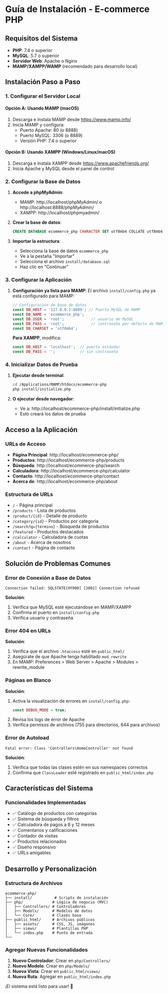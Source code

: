# Guía de Instalación - E-commerce PHP

## Requisitos del Sistema

- **PHP**: 7.4 o superior
- **MySQL**: 5.7 o superior
- **Servidor Web**: Apache o Nginx
- **MAMP/XAMPP/WAMP** (recomendado para desarrollo local)

## Instalación Paso a Paso

### 1. Configurar el Servidor Local

#### Opción A: Usando MAMP (macOS)
1. Descarga e instala MAMP desde https://www.mamp.info/
2. Inicia MAMP y configura:
   - Puerto Apache: 80 (o 8888)
   - Puerto MySQL: 3306 (o 8889)
   - Versión PHP: 7.4 o superior

#### Opción B: Usando XAMPP (Windows/Linux/macOS)
1. Descarga e instala XAMPP desde https://www.apachefriends.org/
2. Inicia Apache y MySQL desde el panel de control

### 2. Configurar la Base de Datos

1. **Accede a phpMyAdmin**:
   - MAMP: http://localhost/phpMyAdmin/ o http://localhost:8888/phpMyAdmin/
   - XAMPP: http://localhost/phpmyadmin/

2. **Crear la base de datos**:
   ```sql
   CREATE DATABASE ecommerce_php CHARACTER SET utf8mb4 COLLATE utf8mb4_unicode_ci;
   ```

3. **Importar la estructura**:
   - Selecciona la base de datos `ecommerce_php`
   - Ve a la pestaña "Importar"
   - Selecciona el archivo `install/database.sql`
   - Haz clic en "Continuar"

### 3. Configurar la Aplicación

1. **Configuración ya lista para MAMP**:
   El archivo `install/config.php` ya está configurado para MAMP:
   ```php
   // Configuración de base de datos
   const DB_HOST = '127.0.0.1:8889'; // Puerto MySQL de MAMP
   const DB_NAME = 'ecommerce_php';
   const DB_USER = 'root';            // usuario de MySQL
   const DB_PASS = 'root';            // contraseña por defecto de MAMP
   const DB_CHARSET = 'utf8mb4';
   ```

   **Para XAMPP**, modifica:
   ```php
   const DB_HOST = 'localhost';  // puerto estándar
   const DB_PASS = '';           // sin contraseña
   ```

### 4. Inicializar Datos de Prueba

1. **Ejecutar desde terminal**:
   ```bash
   cd /Applications/MAMP/htdocs/ecommerce-php
   php install/initialize.php
   ```

2. **O ejecutar desde navegador**:
   - Ve a: http://localhost/ecommerce-php/install/initialize.php
   - Esto creará los datos de prueba


## Acceso a la Aplicación

### URLs de Acceso

- **Página Principal**: http://localhost/ecommerce-php/
- **Productos**: http://localhost/ecommerce-php/products
- **Búsqueda**: http://localhost/ecommerce-php/search
- **Calculadora**: http://localhost/ecommerce-php/calculator
- **Contacto**: http://localhost/ecommerce-php/contact
- **Acerca de**: http://localhost/ecommerce-php/about

### Estructura de URLs

- `/` - Página principal
- `/products` - Lista de productos
- `/product/{id}` - Detalle de producto
- `/category/{id}` - Productos por categoría
- `/search?q={término}` - Búsqueda de productos
- `/featured` - Productos destacados
- `/calculator` - Calculadora de cuotas
- `/about` - Acerca de nosotros
- `/contact` - Página de contacto

## Solución de Problemas Comunes

### Error de Conexión a Base de Datos
```
Connection failed: SQLSTATE[HY000] [2002] Connection refused
```
**Solución**:
1. Verifica que MySQL esté ejecutándose en MAMP/XAMPP
2. Confirma el puerto en `install/config.php`
3. Verifica usuario y contraseña

### Error 404 en URLs
**Solución**:
1. Verifica que el archivo `.htaccess` esté en `public_html/`
2. Asegúrate de que Apache tenga habilitado `mod_rewrite`
3. En MAMP: Preferences > Web Server > Apache > Modules > rewrite_module

### Páginas en Blanco
**Solución**:
1. Activa la visualización de errores en `install/config.php`:
   ```php
   const DEBUG_MODE = true;
   ```
2. Revisa los logs de error de Apache
3. Verifica permisos de archivos (755 para directorios, 644 para archivos)

### Error de Autoload
```
Fatal error: Class 'Controllers\HomeController' not found
```
**Solución**:
1. Verifica que todas las clases estén en sus namespaces correctos
2. Confirma que `ClassLoader` esté registrado en `public_html/index.php`

## Características del Sistema

### Funcionalidades Implementadas
- ✅ Catálogo de productos con categorías
- ✅ Sistema de búsqueda y filtros
- ✅ Calculadora de pagos a 6 y 12 meses
- ✅ Comentarios y calificaciones
- ✅ Contador de visitas
- ✅ Productos relacionados
- ✅ Diseño responsivo
- ✅ URLs amigables


## Desarrollo y Personalización

### Estructura de Archivos
```
ecommerce-php/
├── install/          # Scripts de instalación
├── php/             # Lógica de negocio (MVC)
│   ├── Controllers/ # Controladores
│   ├── Models/      # Modelos de datos
│   └── Core/        # Clases base
├── public_html/     # Archivos públicos
│   ├── assets/      # CSS, JS, imágenes
│   ├── views/       # Plantillas PHP
│   └── index.php    # Punto de entrada
└── 
```

### Agregar Nuevas Funcionalidades
1. **Nuevo Controlador**: Crear en `php/Controllers/`
2. **Nuevo Modelo**: Crear en `php/Models/`
3. **Nueva Vista**: Crear en `public_html/views/`
4. **Nueva Ruta**: Agregar en `public_html/index.php`

¡El sistema está listo para usar! 🚀
